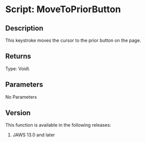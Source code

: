 # Script: MoveToPriorButton

## Description

This keystroke moves the cursor to the prior button on the page.

## Returns

Type: Void\

## Parameters

No Parameters

## Version

This function is available in the following releases:

1.  JAWS 13.0 and later
